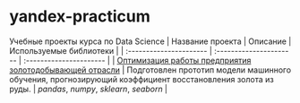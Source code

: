 # yandex-practicum
Учебные проекты курса по Data Science
| Название проекта | Описание | Используемые библиотеки | 
| :---------------------- | :---------------------- | :---------------------- |
| [Оптимизация работы предприятия золотодобывающей отрасли](gold_recovery) | Подготовлен прототип модели машинного обучения, прогнозирующий коэффициент восстановления золота из руды. | *pandas*, *numpy*, *sklearn*, *seaborn* |
